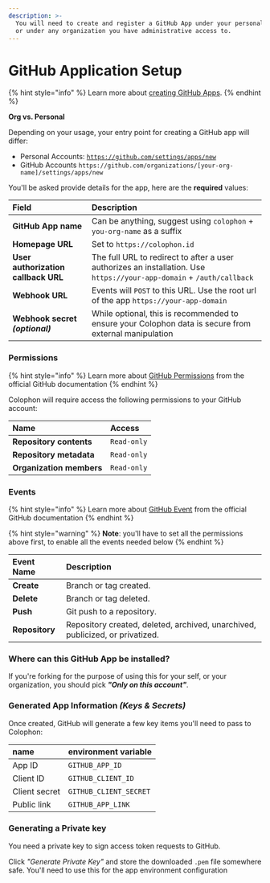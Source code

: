 ```yaml
---
description: >-
  You will need to create and register a GitHub App under your personal account
  or under any organization you have administrative access to.
---
```


# GitHub Application Setup

{% hint style="info" %}
Learn more about [creating GitHub Apps](https://developer.github.com/apps/building-github-apps/creating-a-github-app/).
{% endhint %}

**Org vs. Personal**

Depending on your usage, your entry point for creating a GitHub app will differ:

* Personal Accounts: [`https://github.com/settings/apps/new`](https://github.com/settings/apps/new)
* GitHub Accounts `https://github.com/organizations/[your-org-name]/settings/apps/new`

You'll be asked provide details for the app, here are the **required** values:

| Field | Description |
| :--- | :--- |
| **GitHub App name** | Can be anything, suggest using `colophon` + `you-org-name` as a suffix |
| **Homepage URL** | Set to `https://colophon.id` |
| **User authorization callback URL** | The full URL to redirect to after a user authorizes an installation. Use `https://your-app-domain` + `/auth/callback` |
| **Webhook URL** | Events will `POST` to this URL. Use the root url of the app `https://your-app-domain` |
| **Webhook secret _(optional)_** | While optional, this is recommended to ensure your Colophon data is secure from external manipulation |

### Permissions

{% hint style="info" %}
Learn more about [GitHub Permissions](https://developer.github.com/v3/apps/permissions/) from the official GitHub documentation
{% endhint %}

Colophon will require access the following permissions to your GitHub account:

| Name | Access |
| :--- | :--- |
| **Repository contents** | `Read-only` |
| **Repository metadata** | `Read-only` |
| **Organization members** | `Read-only` |

### Events

{% hint style="info" %}
Learn more about [GitHub Event](https://developer.github.com/v3/activity/events/types/) from the official GitHub documentation
{% endhint %}

{% hint style="warning" %}
**Note**: you'll have to set all the permissions above first, to enable all the events needed below
{% endhint %}

| Event Name | Description |
| :--- | :--- |
| **Create** | Branch or tag created. |
| **Delete** | Branch or tag deleted. |
| **Push** | Git push to a repository. |
| **Repository** | Repository created, deleted, archived, unarchived, publicized, or privatized. |

### Where can this GitHub App be installed?

If you're forking for the purpose of using this for your self, or your organization, you should pick _**"Only on this account"**_.

### Generated App Information _\(Keys & Secrets\)_

Once created, GitHub will generate a few key items you'll need to pass to Colophon:

| name | environment variable |
| :--- | :--- |
| App ID | `GITHUB_APP_ID` |
| Client ID | `GITHUB_CLIENT_ID` |
| Client secret | `GITHUB_CLIENT_SECRET` |
| Public link | `GITHUB_APP_LINK` |

### Generating a Private key

You need a private key to sign access token requests to GitHub.

Click _"Generate Private Key"_ and store the downloaded `.pem` file somewhere safe. You'll need to use this for the app environment configuration
